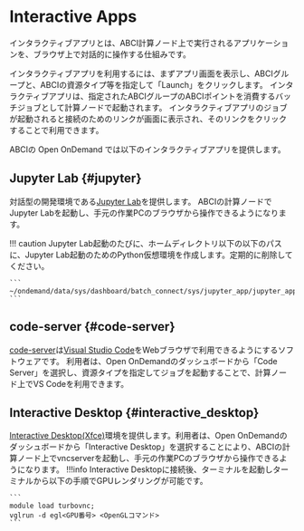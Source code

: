 # Interactive Apps

インタラクティブアプリとは、ABCI計算ノード上で実行されるアプリケーションを、ブラウザ上で対話的に操作する仕組みです。

インタラクティブアプリを利用するには、まずアプリ画面を表示し、ABCIグループと、ABCIの資源タイプ等を指定して「Launch」をクリックします。
インタラクティブアプリは、指定されたABCIグループのABCIポイントを消費するバッチジョブとして計算ノードで起動されます。
インタラクティブアプリのジョブが起動されると接続のためのリンクが画面に表示され、そのリンクをクリックすることで利用できます。

ABCIの Open OnDemand では以下のインタラクティブアプリを提供します。

## Jupyter Lab {#jupyter}

対話型の開発環境である[Jupyter Lab](https://jupyter.org/)を提供します。
ABCIの計算ノードでJupyter Labを起動し、手元の作業PCのブラウザから操作できるようになります。

!!! caution
    Jupyter Lab起動のたびに、ホームディレクトリ以下の以下のパスに、Jupyter Lab起動のためのPython仮想環境を作成します。定期的に削除してください。

    ```
    ~/ondemand/data/sys/dashboard/batch_connect/sys/jupyter_app/jupyter_app/output/
    ```


## code-server {#code-server}

[code-server](https://github.com/coder/code-server)は[Visual Studio Code](https://github.com/Microsoft/vscode)をWebブラウザで利用できるようにするソフトウェアです。
利用者は、Open OnDemandのダッシュボードから「Code Server」を選択し、資源タイプを指定してジョブを起動することで、計算ノード上でVS Codeを利用できます。

## Interactive Desktop {#interactive_desktop}

[Interactive Desktop(Xfce)](https://www.xfce.org/?lang=ja)環境を提供します。利用者は、Open OnDemandのダッシュボードから「Interactive Desktop」を選択することにより、ABCIの計算ノード上でvncserverを起動し、手元の作業PCのブラウザから操作できるようになります。
!!!info
    Interactive Desktopに接続後、ターミナルを起動しターミナルから以下の手順でGPUレンダリングが可能です。

    ```
    module load turbovnc;
    vglrun -d egl<GPU番号> <OpenGLコマンド>
    ```

